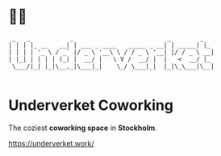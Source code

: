 # 👋😀

```
 _   _           _                          _        _   
| | | |_ __   __| | ___ _ ____   _____ _ __| | _____| |_ 
| | | | '_ \ / _` |/ _ \ '__\ \ / / _ \ '__| |/ / _ \ __|
| |_| | | | | (_| |  __/ |   \ V /  __/ |  |   <  __/ |_ 
 \___/|_| |_|\__,_|\___|_|    \_/ \___|_|  |_|\_\___|\__|
                                                         
```

# Underverket Coworking

The coziest **coworking space** in **Stockholm**.

https://underverket.work/
